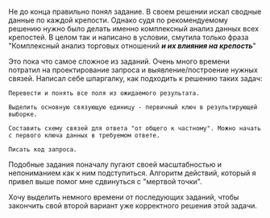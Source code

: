 Не до конца правильно понял задание.
В своем решении искал сводные данные по каждой крепости. Однако судя по рекомендуемому решению нужно было делать именно комплексный анализ данных всех крепостей.
В целом так и написано в условии, смутила только фраза "Комплексный анализ торговых отношений **_и их влияния на крепость_**"

Это пока что самое сложное из заданий. Очень много времени потратил на проектирование запроса и выявление/построение нужных связей.
Написал себе шпаргалку, как подходить к решению таких задач:

``` 
Перевести и понять все поля из ожидаемого результата.

Выделить основную связующую единицу - первичный ключ в результирующей выборке.

Составить схему связей для ответа "от общего к частному". Можно начать с первого ключа данных в требуемом ответе.

Писать код запроса.
```

Подобные задания поначалу пугают своей масштабностью и непониманием как к ним подступиться.
Алгоритм действий, который я привел выше помог мне сдвинуться с "мертвой точки".

Хочу выделить немного времени от последующих заданий, чтобы закончить свой второй вариант уже корректного решения этой задачи.